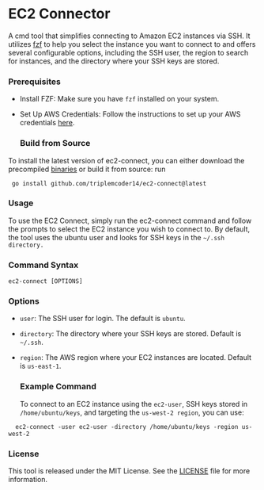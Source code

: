 # EC2 Connector

A cmd tool that simplifies connecting to Amazon EC2 instances via SSH. It utilizes [fzf](https://github.com/junegunn/fzf) to help you select the instance you want to connect to and offers several configurable options, including the SSH user, the region to search for instances, and the directory where your SSH keys are stored.

### Prerequisites

- Install FZF: Make sure you have ```fzf``` installed on your system.
- Set Up AWS Credentials: Follow the instructions to set up your AWS credentials [here](https://docs.aws.amazon.com/sdk-for-java/v1/developer-guide/setup-credentials.html).

  ### Build from Source
  
To install the latest version of ec2-connect, you can either download the precompiled [binaries](https://github.com/triplemcoder14/ec2-connect/releases/tag/v1.0.0)  or build it from source: run

```
 go install github.com/triplemcoder14/ec2-connect@latest
```

### Usage

To use the EC2 Connect, simply run the ec2-connect command and follow the prompts to select the EC2 instance you wish to connect to. By default, the tool uses the ubuntu user and looks for SSH keys in the ```~/.ssh directory.```

### Command Syntax

```
ec2-connect [OPTIONS]
```
### Options

- ``user``: The SSH user for login. The default is ``ubuntu``.
- ``directory``: The directory where your SSH keys are stored. Default is ```~/.ssh```.
- ``region``: The AWS region where your EC2 instances are located. Default is ``us-east-1``.

  ### Example Command

  To connect to an EC2 instance using the ``ec2-user``, SSH keys stored in ``/home/ubuntu/keys``, and targeting the ``us-west-2 region``, you can use:

```
  ec2-connect -user ec2-user -directory /home/ubuntu/keys -region us-west-2
```

### License

This tool is released under the MIT License. See the [LICENSE](https://github.com/triplemcoder14/ec2-connect/blob/main/LICENSE) file for more information.

